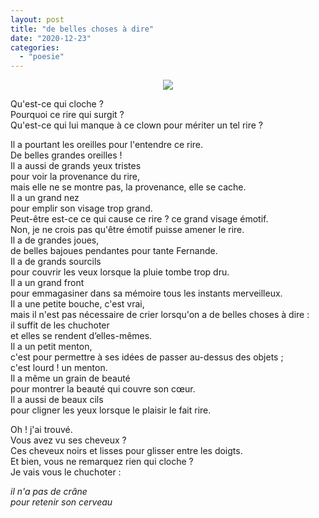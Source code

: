 ```yaml
---
layout: post
title: "de belles choses à dire"
date: "2020-12-23"
categories: 
  - "poesie"
---
```


<center>
	<img src="{{site.baseurl}}/assets/figures/clown.png">
</center>

Qu'est-ce qui cloche ?  
Pourquoi ce rire qui surgit ?  
Qu'est-ce qui lui manque à ce clown pour mériter un tel rire ?

Il a pourtant les oreilles pour l'entendre ce rire.  
De belles grandes oreilles !  
Il a aussi de grands yeux tristes  
pour voir la provenance du rire,  
mais elle ne se montre pas, la provenance, elle se cache.  
Il a un grand nez  
pour emplir son visage trop grand.  
Peut-être est-ce ce qui cause ce rire ? ce grand visage émotif.  
Non, je ne crois pas qu'être émotif puisse amener le rire.  
Il a de grandes joues,  
de belles bajoues pendantes pour tante Fernande.  
Il a de grands sourcils  
pour couvrir les veux lorsque la pluie tombe trop dru.  
Il a un grand front  
pour emmagasiner dans sa mémoire tous les instants merveilleux.  
Il a une petite bouche, c'est vrai,  
mais il n'est pas nécessaire de crier lorsqu'on a de belles choses à dire :  
il suffit de les chuchoter  
et elles se rendent d’elles-mêmes.  
Il a un petit menton,  
c'est pour permettre à ses idées de passer au-dessus des objets ;  
c'est lourd ! un menton.  
Il a même un grain de beauté  
pour montrer la beauté qui couvre son cœur.  
Il a aussi de beaux cils  
pour cligner les yeux lorsque le plaisir le fait rire.

Oh ! j'ai trouvé.  
Vous avez vu ses cheveux ?  
Ces cheveux noirs et lisses pour glisser entre les doigts.  
Et bien, vous ne remarquez rien qui cloche ?  
Je vais vous le chuchoter :

_il n'a pas de crâne  
pour retenir son cerveau_

